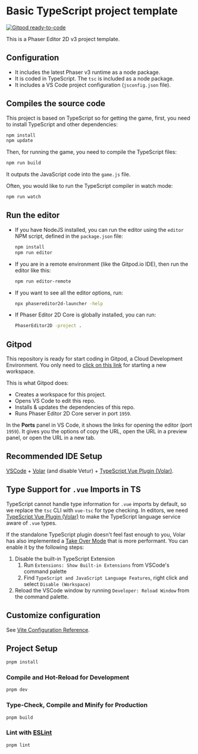 # Basic TypeScript project template

[![Gitpod ready-to-code](https://img.shields.io/badge/Gitpod-ready--to--code-908a85?logo=gitpod)](https://gitpod.io/#https://github.com/PhaserEditor2D/starter-template-basic-typescript)

This is a Phaser Editor 2D v3 project template.

## Configuration

* It includes the latest Phaser v3 runtime as a node package.
* It is coded in TypeScript. The `tsc` is included as a node package.
* It includes a VS Code project configuration (`jsconfig.json` file).

## Compiles the source code

This project is based on TypeScript so for getting the game, first, you need to install TypeScript and other dependencies:

```bash
npm install
npm update
```

Then, for running the game, you need to compile the TypeScript files:

```bash
npm run build
```

It outputs the JavaScript code into the `game.js` file.

Often, you would like to run the TypeScript compiler in watch mode:

```bash
npm run watch
```

## Run the editor

* If you have NodeJS installed, you can run the editor using the `editor` NPM script, defined in the `package.json` file:

    ```bash
    npm install
    npm run editor
    ```

* If you are in a remote environment (like the Gitpod.io IDE), then run the editor like this:

    ```bash
    npm run editor-remote
    ```

* If you want to see all the editor options, run:

    ```bash
    npx phasereditor2d-launcher -help
    ```

* If Phaser Editor 2D Core is globally installed, you can run:

    ```bash
    PhaserEditor2D -project .
    ```

## Gitpod

This repository is ready for start coding in Gitpod, a Cloud Development Environment. You only need to [click on this link](https://gitpod.io/#https://github.com/PhaserEditor2D/starter-template-basic-typescript) for starting a new workspace.

This is what Gitpod does:

* Creates a workspace for this project.
* Opens VS Code to edit this repo.
* Installs & updates the dependencies of this repo.
* Runs Phaser Editor 2D Core server in port `1959`.

In the **Ports** panel in VS Code, it shows the links for opening the editor (port `1959`). It gives you the options of copy the URL, open the URL in a preview panel, or open the URL in a new tab.

## Recommended IDE Setup

[VSCode](https://code.visualstudio.com/) + [Volar](https://marketplace.visualstudio.com/items?itemName=Vue.volar) (and disable Vetur) + [TypeScript Vue Plugin (Volar)](https://marketplace.visualstudio.com/items?itemName=Vue.vscode-typescript-vue-plugin).

## Type Support for `.vue` Imports in TS

TypeScript cannot handle type information for `.vue` imports by default, so we replace the `tsc` CLI with `vue-tsc` for type checking. In editors, we need [TypeScript Vue Plugin (Volar)](https://marketplace.visualstudio.com/items?itemName=Vue.vscode-typescript-vue-plugin) to make the TypeScript language service aware of `.vue` types.

If the standalone TypeScript plugin doesn't feel fast enough to you, Volar has also implemented a [Take Over Mode](https://github.com/johnsoncodehk/volar/discussions/471#discussioncomment-1361669) that is more performant. You can enable it by the following steps:

1. Disable the built-in TypeScript Extension
    1) Run `Extensions: Show Built-in Extensions` from VSCode's command palette
    2) Find `TypeScript and JavaScript Language Features`, right click and select `Disable (Workspace)`
2. Reload the VSCode window by running `Developer: Reload Window` from the command palette.

## Customize configuration

See [Vite Configuration Reference](https://vitejs.dev/config/).

## Project Setup

```sh
pnpm install
```

### Compile and Hot-Reload for Development

```sh
pnpm dev
```

### Type-Check, Compile and Minify for Production

```sh
pnpm build
```

### Lint with [ESLint](https://eslint.org/)

```sh
pnpm lint
```
